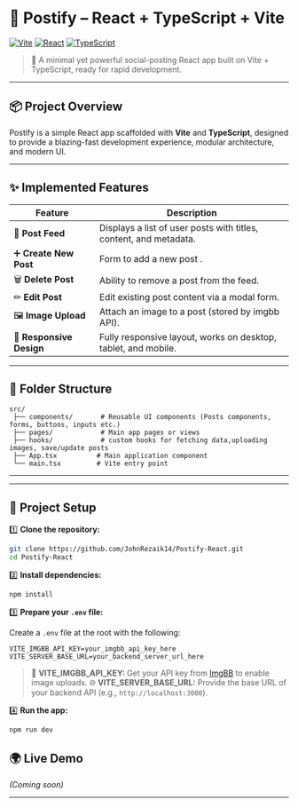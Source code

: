 # 🌟 Postify – React + TypeScript + Vite

[![Vite](https://img.shields.io/badge/Vite-%23646CFF?style=for-the-badge\&logo=vite\&logoColor=white)](https://vitejs.dev/)
[![React](https://img.shields.io/badge/React-%2361DAFB?style=for-the-badge\&logo=react\&logoColor=black)](https://react.dev/)
[![TypeScript](https://img.shields.io/badge/TypeScript-%23007ACC?style=for-the-badge\&logo=typescript\&logoColor=white)](https://www.typescriptlang.org/)

> 🚀 A minimal yet powerful social-posting React app built on Vite + TypeScript, ready for rapid development.

---

## 📦 Project Overview

Postify is a simple React app scaffolded with **Vite** and **TypeScript**, designed to provide a blazing-fast development experience, modular architecture, and modern UI.

---

## ✨ Implemented Features

| Feature                             | Description                                                           |
| ----------------------------------- | --------------------------------------------------------------------- |
| 🔄 **Post Feed**                    | Displays a list of user posts with titles, content, and metadata.     |
| ➕ **Create New Post**               | Form to add a new post .         |
| 🗑 **Delete Post**                  | Ability to remove a post from the feed.                               |
| ✏ **Edit Post**                     | Edit existing post content via a modal form.                |
| 🖼 **Image Upload**                 | Attach an image to a post (stored by imgbb API).           |
| 🚀 **Responsive Design**            | Fully responsive layout, works on desktop, tablet, and mobile.        |
---

## 📁 Folder Structure

```plaintext
src/
 ├── components/       # Reusable UI components (Posts components, forms, buttons, inputs etc.)
 ├── pages/            # Main app pages or views
 ├── hooks/            # custom hooks for fetching data,uploading images, save/update posts
 ├── App.tsx          # Main application component
 └── main.tsx         # Vite entry point
```

---

---

## 📂 Project Setup

1️⃣ **Clone the repository:**

```bash
git clone https://github.com/JohnRezaik14/Postify-React.git
cd Postify-React
```

2️⃣ **Install dependencies:**

```bash
npm install
```

3️⃣ **Prepare your `.env` file:**

Create a `.env` file at the root with the following:

```env
VITE_IMGBB_API_KEY=your_imgbb_api_key_here
VITE_SERVER_BASE_URL=your_backend_server_url_here
```

> 🔑 **VITE\_IMGBB\_API\_KEY:** Get your API key from [ImgBB](https://api.imgbb.com/) to enable image uploads.
> 🌐 **VITE\_SERVER\_BASE\_URL:** Provide the base URL of your backend API (e.g., `http://localhost:3000`).

4️⃣ **Run the app:**

```bash
npm run dev
```

## 🌍 Live Demo

*(Coming soon)*

---



